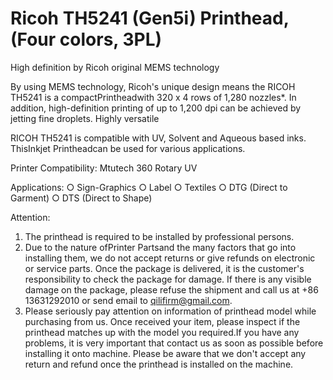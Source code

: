 # Ricoh TH5241 (Gen5i) Printhead, (Four colors, 3PL)

High definition by Ricoh original MEMS technology

By using MEMS technology, Ricoh's unique design means the RICOH TH5241 is a compactPrintheadwith 320 x 4 rows of 1,280 nozzles*. In addition, high-definition printing of up to 1,200 dpi can be achieved by jetting fine droplets.
Highly versatile

RICOH TH5241 is compatible with UV, Solvent and Aqueous based inks. ThisInkjet Printheadcan be used for various applications.

Printer Compatibility:
Mtutech 360 Rotary UV

Applications:
○ Sign-Graphics
○ Label
○ Textiles
○ DTG (Direct to Garment)
○ DTS (Direct to Shape)

Attention:
1. The printhead is required to be installed by professional persons.
2. Due to the nature ofPrinter Partsand the many factors that go into installing them, we do not accept returns or give refunds on electronic or service parts. Once the package is delivered, it is the customer's responsibility to check the package for damage. If there is any visible damage on the package, please refuse the shipment and call us at +86 13631292010 or send email to qilifirm@gmail.com.
3. Please seriously pay attention on information of printhead model while purchasing from us. Once received your item, please inspect if the printhead matches up with the model you required.If you have any problems, it is very important that contact us as soon as possible before installing it onto machine. Please be aware that we don't accept any return and refund once the printhead is installed on the machine.
